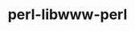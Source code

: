 ---
title: "perl-libwww-perl"
layout: cache
categories: [package, develop]
meta: {"versions": ["6.68"], "compilers": ["gcc@=11.4.0"], "oss": ["ubuntu22.04"], "platforms": ["linux"], "targets": ["x86_64_v3"], "stacks": ["e4s", "root"], "num_specs": 3, "num_specs_by_stack": {"e4s": 3, "root": 3}}
spec_details: [{"hash": "2oive6rdsjrh4tmcr2fl2am5fsxfnfjq", "compiler": "gcc@=11.4.0", "versions": ["6.68"], "os": "ubuntu22.04", "platform": "linux", "target": "x86_64_v3", "variants": ["build_system=perl"], "stacks": ["e4s", "root"], "size": "-", "tarball": "https://binaries.spack.io/develop/build_cache/linux-ubuntu22.04-x86_64_v3/gcc-11.4.0/perl-libwww-perl-6.68/linux-ubuntu22.04-x86_64_v3-gcc-11.4.0-perl-libwww-perl-6.68-2oive6rdsjrh4tmcr2fl2am5fsxfnfjq.spack"}, {"hash": "qradctcvevxu3x4bggsreik56tuom6yj", "compiler": "gcc@=11.4.0", "versions": ["6.68"], "os": "ubuntu22.04", "platform": "linux", "target": "x86_64_v3", "variants": ["build_system=perl"], "stacks": ["e4s", "root"], "size": "-", "tarball": "https://binaries.spack.io/develop/build_cache/linux-ubuntu22.04-x86_64_v3/gcc-11.4.0/perl-libwww-perl-6.68/linux-ubuntu22.04-x86_64_v3-gcc-11.4.0-perl-libwww-perl-6.68-qradctcvevxu3x4bggsreik56tuom6yj.spack"}, {"hash": "mprxpmnhejyg4gpgjccoe3rrkuxutkzk", "compiler": "gcc@=11.4.0", "versions": ["6.68"], "os": "ubuntu22.04", "platform": "linux", "target": "x86_64_v3", "variants": ["build_system=perl"], "stacks": ["e4s", "root"], "size": "-", "tarball": "https://binaries.spack.io/develop/build_cache/linux-ubuntu22.04-x86_64_v3/gcc-11.4.0/perl-libwww-perl-6.68/linux-ubuntu22.04-x86_64_v3-gcc-11.4.0-perl-libwww-perl-6.68-mprxpmnhejyg4gpgjccoe3rrkuxutkzk.spack"}]
---